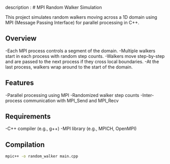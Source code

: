 description : # MPI Random Walker Simulation

This project simulates random walkers moving across a 1D domain using MPI (Message Passing Interface) for parallel processing in C++.

## Overview

-Each MPI process controls a segment of the domain.
-Multiple walkers start in each process with random step counts.
-Walkers move step-by-step and are passed to the next process if they cross local boundaries.
-At the last process, walkers wrap around to the start of the domain.

## Features

-Parallel processing using MPI
-Randomized walker step counts
-Inter-process communication with MPI_Send and MPI_Recv

## Requirements

-C++ compiler (e.g., g++)
-MPI library (e.g., MPICH, OpenMPI)

## Compilation

```bash
mpic++ -o random_walker main.cpp
